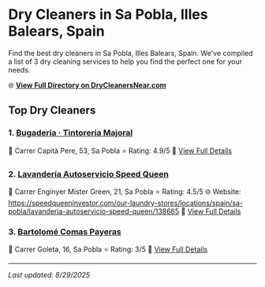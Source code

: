 # Dry Cleaners in Sa Pobla, Illes Balears, Spain

Find the best dry cleaners in Sa Pobla, Illes Balears, Spain. We've compiled a list of 3 dry cleaning services to help you find the perfect one for your needs.

🌐 **[View Full Directory on DryCleanersNear.com](https://drycleanersnear.com/city/Spain/Illes%20Balears/Sa%20Pobla)**

## Top Dry Cleaners

### 1. [Bugaderia · Tintoreria Majoral](https://drycleanersnear.com/dryCleaner/68b0e126033494bdc84ab135/bugaderia-tintoreria-majoral)
📍 Carrer Capità Pere, 53, Sa Pobla
⭐ Rating: 4.9/5
🔗 [View Full Details](https://drycleanersnear.com/dryCleaner/68b0e126033494bdc84ab135/bugaderia-tintoreria-majoral)

### 2. [Lavandería Autoservicio Speed Queen](https://drycleanersnear.com/dryCleaner/68b0e23e033494bdc84ab4e5/lavander-a-autoservicio-speed-queen)
📍 Carrer Enginyer Míster Green, 21, Sa Pobla
⭐ Rating: 4.5/5
🌐 Website: https://speedqueeninvestor.com/our-laundry-stores/locations/spain/sa-pobla/lavanderia-autoservicio-speed-queen/138665
🔗 [View Full Details](https://drycleanersnear.com/dryCleaner/68b0e23e033494bdc84ab4e5/lavander-a-autoservicio-speed-queen)

### 3. [Bartolomé Comas Payeras](https://drycleanersnear.com/dryCleaner/68b0e17b033494bdc84ab2c6/bartolom-comas-payeras)
📍 Carrer Goleta, 16, Sa Pobla
⭐ Rating: 3/5
🔗 [View Full Details](https://drycleanersnear.com/dryCleaner/68b0e17b033494bdc84ab2c6/bartolom-comas-payeras)


---

*Last updated: 8/29/2025*
